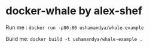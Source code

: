 # docker-whale by alex-shef

Run me : `docker run -p80:80 ushamandya/whale-example`

Build me: `docker build -t ushamandya/whale-example .`
